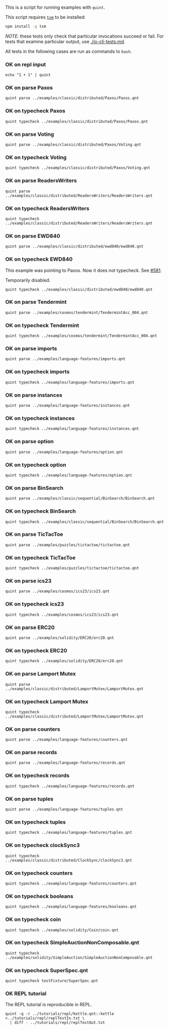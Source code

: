 This is a script for running examples with `quint`.

This script requires [`txm`](https://www.npmjs.com/package/txm) to be
installed:

```sh
npm install -g txm
```

*NOTE*: these tests only check that particular invocations succeed or fail. For
tests that examine particular output, use
[./io-cli-tests.md](./io-cli-tests.md).

All tests in the following cases are run as commands to `bash`.

<!-- !test program
bash -
-->

### OK on repl input

<!-- !test check repl 1 + 1 -->
    echo "1 + 1" | quint

### OK on parse Paxos

<!-- !test check Paxos -->
    quint parse ../examples/classic/distributed/Paxos/Paxos.qnt

### OK on typecheck Paxos

<!-- !test check Paxos - Types & Effects -->
    quint typecheck ../examples/classic/distributed/Paxos/Paxos.qnt

### OK on parse Voting

<!-- !test check Voting -->
    quint parse ../examples/classic/distributed/Paxos/Voting.qnt

### OK on typecheck Voting

<!-- !test check Voting - Types & Effects -->
    quint typecheck ../examples/classic/distributed/Paxos/Voting.qnt

### OK on parse ReadersWriters

<!-- !test check ReadersWriters -->
    quint parse ../examples/classic/distributed/ReadersWriters/ReadersWriters.qnt

### OK on typecheck ReadersWriters

<!-- !test check ReadersWriters - Types & Effects -->
    quint typecheck ../examples/classic/distributed/ReadersWriters/ReadersWriters.qnt

### OK on parse EWD840

<!-- !test check EWD840 -->
    quint parse ../examples/classic/distributed/ewd840/ewd840.qnt

### OK on typecheck EWD840

This example was pointing to Paxos. Now it does not typecheck.
See [#581](https://github.com/informalsystems/quint/issues/581).

Temporarily disabled.

<!-- test check EWD840 - Types & Effects -->
    quint typecheck ../examples/classic/distributed/ewd840/ewd840.qnt

### OK on parse Tendermint

<!-- !test check Tendermint -->
    quint parse ../examples/cosmos/tendermint/TendermintAcc_004.qnt

### OK on typecheck Tendermint

<!-- !test check Tendermint - Types & Effects -->
    quint typecheck ../examples/cosmos/tendermint/TendermintAcc_004.qnt

### OK on parse imports

<!-- !test check imports -->
    quint parse ../examples/language-features/imports.qnt

### OK on typecheck imports

<!-- !test check imports - Types & Effects -->
    quint typecheck ../examples/language-features/imports.qnt

### OK on parse instances

<!-- !test check instances -->
    quint parse ../examples/language-features/instances.qnt

### OK on typecheck instances

<!-- !test check instances - Types & Effects -->
    quint typecheck ../examples/language-features/instances.qnt

### OK on parse option

<!-- !test check option -->
    quint parse ../examples/language-features/option.qnt

### OK on typecheck option

<!-- !test check option - Types & Effects -->
    quint typecheck ../examples/language-features/option.qnt

### OK on parse BinSearch

<!-- !test check BinSearch -->
    quint parse ../examples/classic/sequential/BinSearch/BinSearch.qnt

### OK on typecheck BinSearch

<!-- !test check BinSearch - Types & Effects -->
    quint typecheck ../examples/classic/sequential/BinSearch/BinSearch.qnt

### OK on parse TicTacToe

<!-- !test check TicTacToe -->
    quint parse ../examples/puzzles/tictactoe/tictactoe.qnt

### OK on typecheck TicTacToe

<!-- !test check TicTacToe - Types & Effects -->
    quint typecheck ../examples/puzzles/tictactoe/tictactoe.qnt

### OK on parse ics23

<!-- !test check ics23 -->
    quint parse ../examples/cosmos/ics23/ics23.qnt

### OK on typecheck ics23

<!-- !test check ics23 - Types & Effects -->
    quint typecheck ../examples/cosmos/ics23/ics23.qnt

### OK on parse ERC20

<!-- !test check ERC20 -->
    quint parse ../examples/solidity/ERC20/erc20.qnt

### OK on typecheck ERC20

<!-- !test check ERC20 - Types & Effects -->
    quint typecheck ../examples/solidity/ERC20/erc20.qnt

### OK on parse Lamport Mutex

<!-- !test check LamportMutex -->
    quint parse ../examples/classic/distributed/LamportMutex/LamportMutex.qnt

### OK on typecheck Lamport Mutex

<!-- !test check LamportMutex - Types & Effects -->
    quint typecheck ../examples/classic/distributed/LamportMutex/LamportMutex.qnt

### OK on parse counters

<!-- !test check counters -->
    quint parse ../examples/language-features/counters.qnt

### OK on parse records

<!-- !test check records -->
    quint parse ../examples/language-features/records.qnt

### OK on typecheck records

<!-- !test check records - Types & Effects-->
    quint typecheck ../examples/language-features/records.qnt

### OK on parse tuples

<!-- !test check tuples -->
    quint parse ../examples/language-features/tuples.qnt

### OK on typecheck tuples

<!-- !test check tuples - Types & Effects-->
    quint typecheck ../examples/language-features/tuples.qnt

### OK on typecheck clockSync3

<!-- !test check typecheck clockSync3.qnt -->
    quint typecheck ../examples/classic/distributed/ClockSync/clockSync3.qnt

### OK on typecheck counters

<!-- !test check counters - Types & Effects-->
    quint typecheck ../examples/language-features/counters.qnt

### OK on typecheck booleans

<!-- !test check booleans - Types & Effects-->
    quint typecheck ../examples/language-features/booleans.qnt

### OK on typecheck coin

<!-- !test check coin - Types & Effects-->
    quint typecheck ../examples/solidity/Coin/coin.qnt

### OK on typecheck SimpleAuctionNonComposable.qnt

<!-- !test check SimpleAuctionNonComposable - Types & Effects-->
    quint typecheck ../examples/solidity/SimpleAuction/SimpleAuctionNonComposable.qnt

### OK on typecheck SuperSpec.qnt

<!-- !test check SuperSpec - Types & Effects-->
    quint typecheck testFixture/SuperSpec.qnt

### OK REPL tutorial

The REPL tutorial is reproducible in REPL.

<!-- !test check REPL tutorial -->
```
quint -q -r ../tutorials/repl/kettle.qnt::kettle <../tutorials/repl/replTestIn.txt \
  | diff - ../tutorials/repl/replTestOut.txt
```

